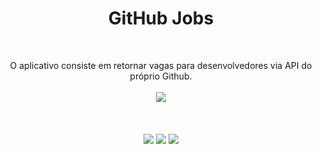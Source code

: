 

<h1 align="center">GitHub Jobs</h1><br>

<p align="center">
  O aplicativo consiste em retornar vagas para desenvolvedores via API do próprio Github.
  <br><br>
  <img src="https://img.shields.io/static/v1?label=BUILT%20FOR&message=REACT%20NATIVE&color=dark">
  <br><br><br><br>
  <img style="max-height: 100px; max-width: 100px;" src="https://user-images.githubusercontent.com/46490801/73594306-dfbe1080-44eb-11ea-8890-5b4c6676a7a1.png">
  <img style="max-height: 100px; max-width: 100px;" src="https://user-images.githubusercontent.com/46490801/73594308-e2206a80-44eb-11ea-99de-f0b0b832f172.png">
  <img style="max-height: 100px; max-width: 100px;" src="https://user-images.githubusercontent.com/46490801/73594309-e3ea2e00-44eb-11ea-9dba-f04fea1a151a.png">
